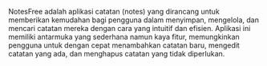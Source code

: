 NotesFree adalah aplikasi catatan (notes) yang dirancang untuk memberikan kemudahan bagi pengguna dalam menyimpan, mengelola, dan mencari catatan mereka dengan cara yang intuitif dan efisien. Aplikasi ini memiliki antarmuka yang sederhana namun kaya fitur, memungkinkan pengguna untuk dengan cepat menambahkan catatan baru, mengedit catatan yang ada, dan menghapus catatan yang tidak diperlukan.
